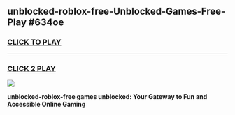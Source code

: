 
## unblocked-roblox-free-Unblocked-Games-Free-Play #634oe
<h3>
<a href="https://us.freeplayer.one?title=unblocked-roblox-free&ref=9M">CLICK TO PLAY</a></h3>
<hr>

<h3>
<a href="https://us.freeplayer.one?title=unblocked-roblox-free&ref=9M">CLICK 2 PLAY</a>
  
</h3>

<a href="https://us.freeplayer.one?title=unblocked-roblox-free&ref=9M"><img src="https://clearcache.store/games.png"></a>


**unblocked-roblox-free games unblocked: Your Gateway to Fun and Accessible Online Gaming**
